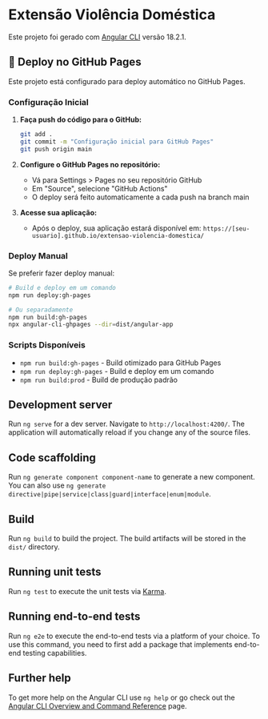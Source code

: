 # Extensão Violência Doméstica

Este projeto foi gerado com [Angular CLI](https://github.com/angular/angular-cli) versão 18.2.1.

## 🚀 Deploy no GitHub Pages

Este projeto está configurado para deploy automático no GitHub Pages.

### Configuração Inicial

1. **Faça push do código para o GitHub:**
   ```bash
   git add .
   git commit -m "Configuração inicial para GitHub Pages"
   git push origin main
   ```

2. **Configure o GitHub Pages no repositório:**
   - Vá para Settings > Pages no seu repositório GitHub
   - Em "Source", selecione "GitHub Actions"
   - O deploy será feito automaticamente a cada push na branch main

3. **Acesse sua aplicação:**
   - Após o deploy, sua aplicação estará disponível em: `https://[seu-usuario].github.io/extensao-violencia-domestica/`

### Deploy Manual

Se preferir fazer deploy manual:

```bash
# Build e deploy em um comando
npm run deploy:gh-pages

# Ou separadamente
npm run build:gh-pages
npx angular-cli-ghpages --dir=dist/angular-app
```

### Scripts Disponíveis

- `npm run build:gh-pages` - Build otimizado para GitHub Pages
- `npm run deploy:gh-pages` - Build e deploy em um comando
- `npm run build:prod` - Build de produção padrão

## Development server

Run `ng serve` for a dev server. Navigate to `http://localhost:4200/`. The application will automatically reload if you change any of the source files.

## Code scaffolding

Run `ng generate component component-name` to generate a new component. You can also use `ng generate directive|pipe|service|class|guard|interface|enum|module`.

## Build

Run `ng build` to build the project. The build artifacts will be stored in the `dist/` directory.

## Running unit tests

Run `ng test` to execute the unit tests via [Karma](https://karma-runner.github.io).

## Running end-to-end tests

Run `ng e2e` to execute the end-to-end tests via a platform of your choice. To use this command, you need to first add a package that implements end-to-end testing capabilities.

## Further help

To get more help on the Angular CLI use `ng help` or go check out the [Angular CLI Overview and Command Reference](https://angular.dev/tools/cli) page.

